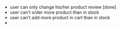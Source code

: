 - user can only change his/her product review [done]
- user can't order more product than in stock
- user can't add more product in cart than in stock
- 